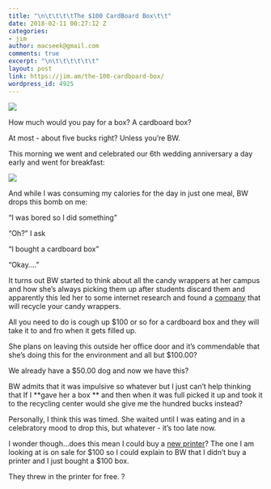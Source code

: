 ```yaml
---
title: "\n\t\t\t\tThe $100 CardBoard Box\t\t"
date: 2018-02-11 00:27:12 Z
categories:
- jim
author: macseek@gmail.com
comments: true
excerpt: "\n\t\t\t\t\t\t"
layout: post
link: https://jim.am/the-100-cardboard-box/
wordpress_id: 4925
---
```


![](http://jim.am/wp-content/uploads/2018/02/null-1.jpeg)




How much would you pay for a box? A cardboard box?




At most - about five bucks right? Unless you’re BW.




This morning we went and celebrated our 6th wedding anniversary a day early and went for breakfast:




![](http://jim.am/wp-content/uploads/2018/02/null-2.jpeg)




And while I was consuming my calories for the day in just one meal, BW drops this bomb on me:




“I was bored so I did something”




“Oh?” I ask




“I bought a cardboard box”




“Okay….”




It turns out BW started to think about all the candy wrappers at her campus and how she’s always picking them up after students discard them and apparently this led her to some internet research and found a [company](https://www.terracycle.com/) that will recycle your candy wrappers.




All you need to do is cough up $100 or so for a cardboard box and they will take it to and fro when it gets filled up.




She plans on leaving this outside her office door and it’s commendable that she’s doing this for the environment and all but $100.00?




We already have a $50.00 dog and now we have this?




BW admits that it was impulsive so whatever but I just can’t help thinking that If I **gave her a box ** and then when it was full picked it up and took it to the recycling center would she give me the hundred bucks instead?




Personally, I think this was timed. She waited until I was eating and in a celebratory mood to drop this, but whatever - it’s too late now.




I wonder though…does this mean I could buy a [new printer](http://jim.am/2018/02/03/printer-hell/)? The one I am looking at is on sale for $100 so I could explain to BW that I didn’t buy a printer and I just bought a $100 box.




They threw in the printer for free. ?


		
